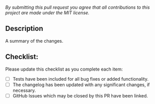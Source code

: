 *By submitting this pull request you agree that all contributions to this project are made under the MIT license.*

## Description

A summary of the changes.

## Checklist:

Please update this checklist as you complete each item:

-   [ ] Tests have been included for all bug fixes or added functionality.
-   [ ] The changelog has been updated with any significant changes, if necessary.
-   [ ] GitHub Issues which may be closed by this PR have been linked.
